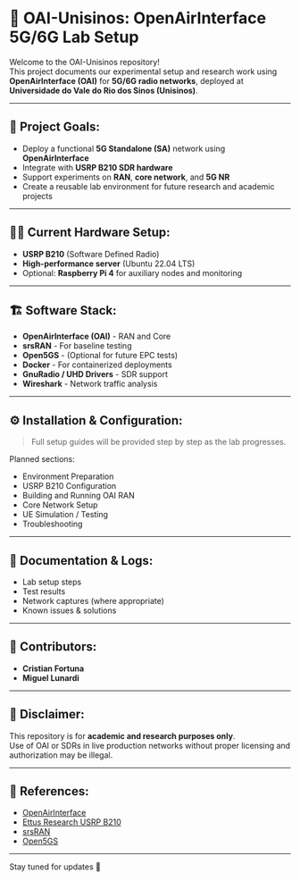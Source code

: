 # 📡 OAI-Unisinos: OpenAirInterface 5G/6G Lab Setup

Welcome to the OAI-Unisinos repository!  
This project documents our experimental setup and research work using **OpenAirInterface (OAI)** for **5G/6G radio networks**, deployed at **Universidade do Vale do Rio dos Sinos (Unisinos)**.

---

## 🎯 Project Goals:

- Deploy a functional **5G Standalone (SA)** network using **OpenAirInterface**
- Integrate with **USRP B210 SDR hardware**
- Support experiments on **RAN**, **core network**, and **5G NR**
- Create a reusable lab environment for future research and academic projects

---

## 🧑‍🔬 Current Hardware Setup:

- **USRP B210** (Software Defined Radio)
- **High-performance server** (Ubuntu 22.04 LTS)
- Optional: **Raspberry Pi 4** for auxiliary nodes and monitoring

---

## 🏗️ Software Stack:

- **OpenAirInterface (OAI)** - RAN and Core
- **srsRAN** - For baseline testing
- **Open5GS** - (Optional for future EPC tests)
- **Docker** - For containerized deployments
- **GnuRadio / UHD Drivers** - SDR support
- **Wireshark** - Network traffic analysis

---

## ⚙️ Installation & Configuration:

> Full setup guides will be provided step by step as the lab progresses.

Planned sections:
- Environment Preparation
- USRP B210 Configuration
- Building and Running OAI RAN
- Core Network Setup
- UE Simulation / Testing
- Troubleshooting

---

## 📝 Documentation & Logs:

- Lab setup steps
- Test results
- Network captures (where appropriate)
- Known issues & solutions

---

## 👥 Contributors:

- **Cristian Fortuna** 
- **Miguel Lunardi**

---

## 📢 Disclaimer:

This repository is for **academic and research purposes only**.  
Use of OAI or SDRs in live production networks without proper licensing and authorization may be illegal.

---

## 📌 References:

- [OpenAirInterface](https://openairinterface.org/)
- [Ettus Research USRP B210](https://www.ettus.com/all-products/ub210-kit/)
- [srsRAN](https://github.com/srsran/srsRAN_5G)
- [Open5GS](https://open5gs.org/)

---

Stay tuned for updates 🚀

